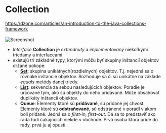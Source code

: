 # Collection
https://dzone.com/articles/an-introduction-to-the-java-collections-framework <br>
<br>![Screenshot](https://github.com/absolutty/javaDocs/blob/master/Collection/class-and-interface-hierarchy.png)
- *Interface* **Collection** je *extendnutý* a *implementovaný* niekoľkými triedamy a interfaceami
- existujú tri základné typy, ktorými môžu byť skupiny inštancií objektov držané pokope: 
  - [**Set**](https://github.com/absolutty/javaDocs/tree/master/Set): skupina unikátnych(rozdielnych) objektov. T.j. nejedná sa o rovnaké inštancie objektov. Rozhoduje sa či sú unikátne na základe *equals* metódy danej triedy.
  - [**List**](https://github.com/absolutty/javaDocs/tree/master/List): sekvencia za sebou nasledujúcich objektov. Poradie je určované tým, ako sú objekty do neho pridávané. Môže obsahovať duplikáty inštancií objektov. 
  - **Queue**: Elementy ktoré sú **pridávané**, sú pridané jej chvost. Elementy ktoré sú **odstraňované**, sú odstránené v poradí v akom boli pridané. Jedná sa o *first-in, first-out*. Dá sa to predstaviť ako rada ľudí čakajúcich niekde v obchode. Prvá osoba ktorá príde do rady, prvá ju aj opustí. 
